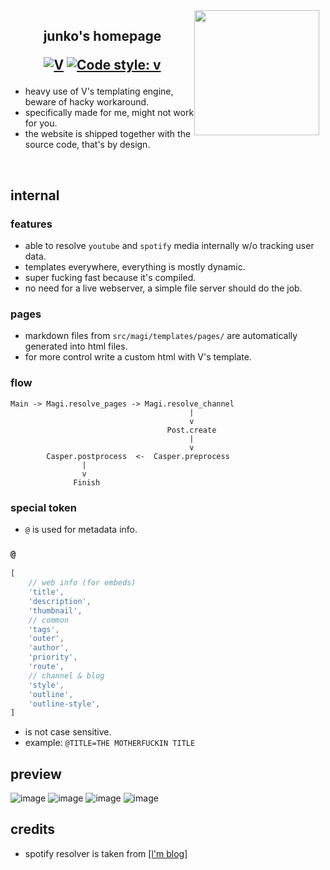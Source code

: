 <img src="https://media1.tenor.com/m/UEE0HU83IQcAAAAC/zombieland-saga-junko-konno.gif"  height="200" align="right" style="float: right; margin: 0 10px 0 0;">

<h2 align="center">

junko's homepage

[![V](https://img.shields.io/badge/V-212adfa-blue.svg)](https://github.com/vlang/v)
[![Code style: v](https://img.shields.io/badge/code%20state-shit-purple.svg)](https://github.com/vlang/v)
</h2>

- heavy use of V's templating engine, beware of hacky workaround.
- specifically made for me, might not work for you.
- the website is shipped together with the source code, that's by design.

<br/>

## internal

### features
- able to resolve `youtube` and `spotify` media internally w/o tracking user data.
- templates everywhere, everything is mostly dynamic.
- super fucking fast because it's compiled.
- no need for a live webserver, a simple file server should do the job.
### pages
- markdown files from `src/magi/templates/pages/` are automatically generated into html files.
- for more control write a custom html with V's template.

### flow
```
Main -> Magi.resolve_pages -> Magi.resolve_channel 
	   									|
      								    v
								   Post.create
                                        |
                                        v
		Casper.postprocess	<-	Casper.preprocess
				|
				v
		      Finish

```
### special token
- `@` is used for metadata info.

### `@`
```js
[
	// web info (for embeds)
	'title',
	'description',
	'thumbnail',
	// common
	'tags',
	'outer',
	'author',
	'priority',
	'route',
	// channel & blog
	'style',
	'outline',
	'outline-style',
]
```
- is not case sensitive.
- example: `@TITLE=THE MOTHERFUCKIN TITLE`


## preview
![image](https://github.com/xjunko/home/assets/44401509/400759eb-fdfa-476e-a327-75e112551907)
![image](https://github.com/xjunko/home/assets/44401509/4d209884-e286-4c5d-852a-8cfa729e4745)
![image](https://github.com/xjunko/home/assets/44401509/8109f457-588d-4ff8-8fee-2fea64883eaa)
![image](https://github.com/xjunko/home/assets/44401509/c679877e-6fde-447f-a16e-29e8828a36fa)


## credits
- spotify resolver is taken from [[l'm blog]](https://github.com/l1mey112/me.l-m.dev/blob/main/src/spotify/main.v)

